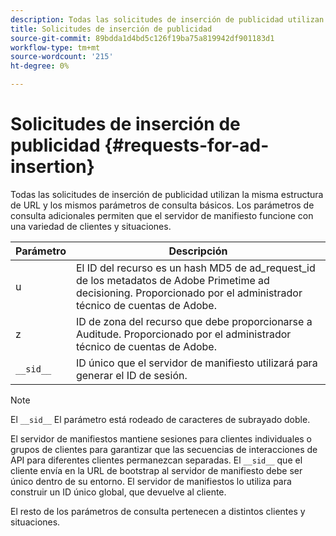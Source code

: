 ```yaml
---
description: Todas las solicitudes de inserción de publicidad utilizan la misma estructura de URL y los mismos parámetros de consulta básicos. Los parámetros de consulta adicionales permiten que el servidor de manifiesto funcione con una variedad de clientes y situaciones.
title: Solicitudes de inserción de publicidad
source-git-commit: 89bdda1d4bd5c126f19ba75a819942df901183d1
workflow-type: tm+mt
source-wordcount: '215'
ht-degree: 0%

---
```



# Solicitudes de inserción de publicidad {#requests-for-ad-insertion}

Todas las solicitudes de inserción de publicidad utilizan la misma estructura de URL y los mismos parámetros de consulta básicos. Los parámetros de consulta adicionales permiten que el servidor de manifiesto funcione con una variedad de clientes y situaciones.

| Parámetro | Descripción |
|--- |--- |
| u | El ID del recurso es un hash MD5 de ad_request_id de los metadatos de Adobe Primetime ad decisioning. Proporcionado por el administrador técnico de cuentas de Adobe. |
| z | ID de zona del recurso que debe proporcionarse a Auditude. Proporcionado por el administrador técnico de cuentas de Adobe. |
| `__sid__` | ID único que el servidor de manifiesto utilizará para generar el ID de sesión. |

>[!NOTE]
>
>El `__sid__` El parámetro está rodeado de caracteres de subrayado doble.

El servidor de manifiestos mantiene sesiones para clientes individuales o grupos de clientes para garantizar que las secuencias de interacciones de API para diferentes clientes permanezcan separadas. El `__sid__` que el cliente envía en la URL de bootstrap al servidor de manifiesto debe ser único dentro de su entorno. El servidor de manifiestos lo utiliza para construir un ID único global, que devuelve al cliente.

El resto de los parámetros de consulta pertenecen a distintos clientes y situaciones.